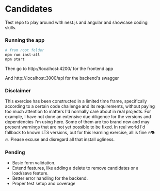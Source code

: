 # Candidates
Test repo to play around with nest.js and angular and showcase coding skills.

### Running the app

``` bash
# from root folder
npm run inst-all
npm start
```

Then go to http://localhost:4200/ for the frontend app

And http://localhost:3000/api for the backend's swagger

### Disclaimer

This exercise has been constructed in a limited time frame, specifically according to a certain code challenge and its requirements, without paying too much attention to matters I'd normally care about in real projects. For example, I have not done an extensive due diligence for the versions and dependencies I'm using here. Some of them are too brand new and may present warnings that are not yet possible to be fixed. In real world I'd fallback to known LTS versions, but for this learning exercise, all is fine 🔥🐕🔥.
Please excuse and disregard all that install ugliness.

### Pending

- Basic form validation.
- Extend features, like adding a delete to remove candidates or a load/save feature.
- Better error handling for the backend.
- Proper test setup and coverage